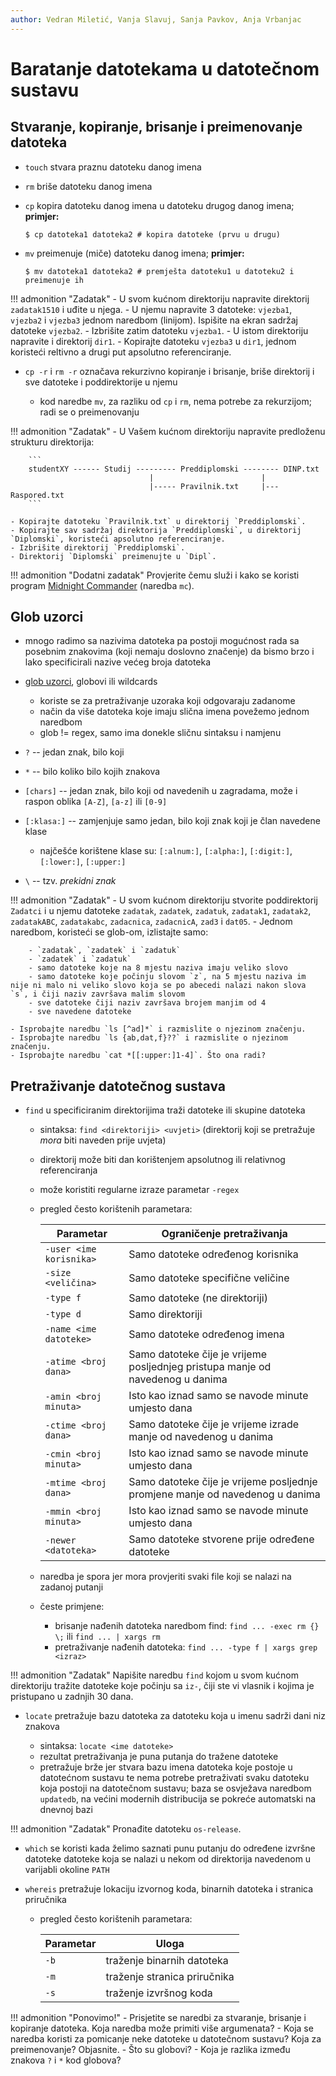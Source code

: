 ```yaml
---
author: Vedran Miletić, Vanja Slavuj, Sanja Pavkov, Anja Vrbanjac
---
```


# Baratanje datotekama u datotečnom sustavu

## Stvaranje, kopiranje, brisanje i preimenovanje datoteka

- `touch` stvara praznu datoteku danog imena
- `rm` briše datoteku danog imena
- `cp` kopira datoteku danog imena u datoteku drugog danog imena; **primjer:**

    ``` shell
    $ cp datoteka1 datoteka2 # kopira datoteke (prvu u drugu)
    ```

- `mv` preimenuje (miče) datoteku danog imena; **primjer:**

    ``` shell
    $ mv datoteka1 datoteka2 # premješta datoteku1 u datoteku2 i preimenuje ih
    ```

!!! admonition "Zadatak"
    - U svom kućnom direktoriju napravite direktorij `zadatak1510` i uđite u njega.
    - U njemu napravite 3 datoteke: `vjezba1`, `vjezba2` i `vjezba3` jednom naredbom (linijom). Ispišite na ekran sadržaj datoteke `vjezba2`.
    - Izbrišite zatim datoteku `vjezba1`.
    - U istom direktoriju napravite i direktorij `dir1`.
    - Kopirajte datoteku `vjezba3` u `dir1`, jednom koristeći reltivno a drugi put apsolutno referenciranje.

- `cp -r` i `rm -r` označava rekurzivno kopiranje i brisanje, briše direktorij i sve datoteke i poddirektorije u njemu

    - kod naredbe `mv`, za razliku od `cp` i `rm`, nema potrebe za rekurzijom; radi se o preimenovanju

!!! admonition "Zadatak"
    - U Vašem kućnom direktoriju napravite predloženu strukturu direktorija:

        ```
        studentXY ------ Studij --------- Preddiplomski -------- DINP.txt
                                   |                        |
                                   |----- Pravilnik.txt     |--- Raspored.txt
        ```

    - Kopirajte datoteku `Pravilnik.txt` u direktorij `Preddiplomski`.
    - Kopirajte sav sadržaj direktorija `Preddiplomski`, u direktorij `Diplomski`, koristeći apsolutno referenciranje.
    - Izbrišite direktorij `Preddiplomski`.
    - Direktorij `Diplomski` preimenujte u `Dipl`.

!!! admonition "Dodatni zadatak"
    Provjerite čemu služi i kako se koristi program [Midnight Commander](https://en.wikipedia.org/wiki/Midnight_Commander) (naredba `mc`).

## Glob uzorci

- mnogo radimo sa nazivima datoteka pa postoji mogućnost rada sa posebnim znakovima (koji nemaju doslovno značenje) da bismo brzo i lako specificirali nazive većeg broja datoteka
- [glob uzorci](https://en.wikipedia.org/wiki/Glob_(programming)), globovi ili wildcards

    - koriste se za pretraživanje uzoraka koji odgovaraju zadanome
    - način da više datoteka koje imaju slična imena povežemo jednom naredbom
    - glob != regex, samo ima donekle sličnu sintaksu i namjenu

- `?` -- jedan znak, bilo koji
- `*` -- bilo koliko bilo kojih znakova
- `[chars]` -- jedan znak, bilo koji od navedenih u zagradama, može i raspon oblika `[A-Z]`, `[a-z]` ili `[0-9]`
- `[:klasa:]` -- zamjenjuje samo jedan, bilo koji znak koji je član navedene klase

    - najčešće korištene klase su: `[:alnum:]`, `[:alpha:]`, `[:digit:]`, `[:lower:]`, `[:upper:]`

- `\` -- tzv. *prekidni znak*

!!! admonition "Zadatak"
    - U svom kućnom direktoriju stvorite poddirektorij `Zadatci` i  u njemu datoteke `zadatak`, `zadatek`, `zadatuk`, `zadatak1`, `zadatak2`, `zadatakABC`, `zadatakabc`, `zadacnica`, `zadacnicA`, `zad3` i `dat05`.
    - Jednom naredbom, koristeći se glob-om, izlistajte samo:

        - `zadatak`, `zadatek` i `zadatuk`
        - `zadatek` i `zadatuk`
        - samo datoteke koje na 8 mjestu naziva imaju veliko slovo
        - samo datoteke koje počinju slovom `z`, na 5 mjestu naziva im nije ni malo ni veliko slovo koja se po abecedi nalazi nakon slova `s`, i čiji naziv završava malim slovom
        - sve datoteke čiji naziv završava brojem manjim od 4
        - sve navedene datoteke

    - Isprobajte naredbu `ls [^ad]*` i razmislite o njezinom značenju.
    - Isprobajte naredbu `ls {ab,dat,f}??` i razmislite o njezinom značenju.
    - Isprobajte naredbu `cat *[[:upper:]1-4]`. Što ona radi?

## Pretraživanje datotečnog sustava

- `find` u specificiranim direktorijima traži datoteke ili skupine datoteka

    - sintaksa: `find <direktoriji> <uvjeti>` (direktorij koji se pretražuje *mora* biti naveden prije uvjeta)
    - direktorij može biti dan korištenjem apsolutnog ili relativnog referenciranja
    - može koristiti regularne izraze parametar `-regex`
    - pregled često korištenih parametara:

        | Parametar | Ograničenje pretraživanja |
        | --------- | ------------------------- |
        | `-user <ime korisnika>` | Samo datoteke određenog korisnika |
        | `-size <veličina>` | Samo datoteke specifične veličine |
        | `-type f` | Samo datoteke (ne direktoriji) |
        | `-type d` | Samo direktoriji |
        | `-name <ime datoteke>` | Samo datoteke određenog imena |
        | `-atime <broj dana>` | Samo datoteke čije je vrijeme posljednjeg pristupa manje od navedenog u danima |
        | `-amin <broj minuta>` | Isto kao iznad samo se navode minute umjesto dana |
        | `-ctime <broj dana>` | Samo datoteke čije je vrijeme izrade manje od navedenog u danima |
        | `-cmin <broj minuta>` | Isto kao iznad samo se navode minute umjesto dana |
        | `-mtime <broj dana>` | Samo datoteke čije je vrijeme posljednje promjene manje od navedenog u danima |
        | `-mmin <broj minuta>` | Isto kao iznad samo se navode minute umjesto dana |
        | `-newer <datoteka>` | Samo datoteke stvorene prije određene datoteke |

    - naredba je spora jer mora provjeriti svaki file koji se nalazi na zadanoj putanji
    - česte primjene:

        - brisanje nađenih datoteka naredbom find: `find ... -exec rm {} \;` ili `find ... | xargs rm`
        - pretraživanje nađenih datoteka: `find ... -type f | xargs grep <izraz>`

!!! admonition "Zadatak"
    Napišite naredbu `find` kojom u svom kućnom direktoriju tražite datoteke koje počinju sa `iz-`, čiji ste vi vlasnik i kojima je pristupano u zadnjih 30 dana.

- `locate` pretražuje bazu datoteka za datoteku koja u imenu sadrži dani niz znakova

    - sintaksa: `locate <ime datoteke>`
    - rezultat pretraživanja je puna putanja do tražene datoteke
    - pretražuje brže jer stvara bazu imena datoteka koje postoje u datotećnom sustavu te nema potrebe pretraživati svaku datoteku koja postoji na datotečnom sustavu; baza se osvježava naredbom `updatedb`, na većini modernih distribucija se pokreće automatski na dnevnoj bazi

!!! admonition "Zadatak"
    Pronađite datoteku `os-release`.

- `which` se koristi kada želimo saznati punu putanju do određene izvršne datoteke datoteke koja se nalazi u nekom od direktorija navedenom u varijabli okoline `PATH`
- `whereis` pretražuje lokaciju izvornog koda, binarnih datoteka i stranica priručnika

    - pregled često korištenih parametara:

        | Parametar | Uloga |
        | --------- | ----- |
        | `-b` | traženje binarnih datoteka |
        | `-m` | traženje stranica priručnika |
        | `-s` | traženje izvršnog koda |

!!! admonition "Ponovimo!"
    - Prisjetite se naredbi za stvaranje, brisanje i kopiranje datoteka. Koja naredba može primiti više argumenata?
    - Koja se naredba koristi za pomicanje neke datoteke u datotečnom sustavu? Koja za preimenovanje? Objasnite.
    - Što su globovi?
    - Koja je razlika između znakova `?` i `*` kod globova?
